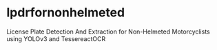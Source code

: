 # lpdrfornonhelmeted
License Plate Detection And Extraction for Non-Helmeted Motorcyclists using YOLOv3 and TessereactOCR
